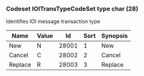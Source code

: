 ### Codeset IOITransTypeCodeSet type char (28)

Identifies IOI message transaction type

| Name    | Value | Id    | Sort | Synopsis |
|---------|-------|-------|------|----------|
| New     | N     | 28001 | 1    | New      |
| Cancel  | C     | 28002 | 2    | Cancel   |
| Replace | R     | 28003 | 3    | Replace  |

